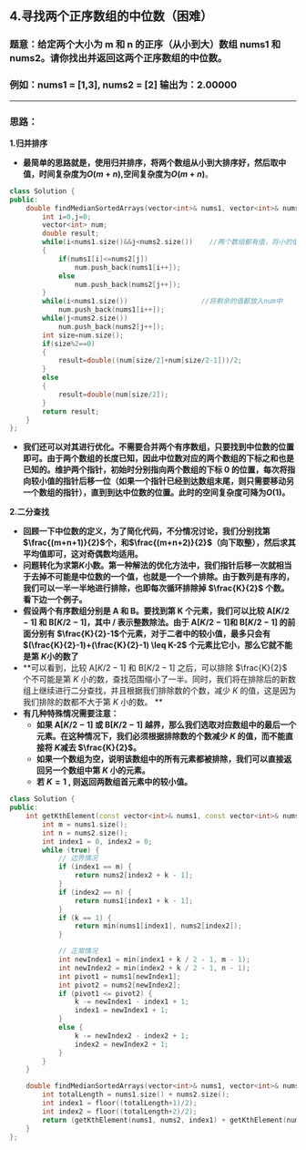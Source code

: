 ## 4.寻找两个正序数组的中位数（困难）

### 题意：给定两个大小为 m 和 n 的正序（从小到大）数组 nums1 和 nums2。请你找出并返回这两个正序数组的中位数。

### 例如：nums1 = [1,3], nums2 = [2] 输出为：2.00000

***

### 思路：

**1.归并排序**

* **最简单的思路就是，使用归并排序，将两个数组从小到大排序好，然后取中值，时间复杂度为${O(m+n)}$,空间复杂度为${O(m+n)}$**。

```CPP
class Solution {
public:
    double findMedianSortedArrays(vector<int>& nums1, vector<int>& nums2) {
        int i=0,j=0;
        vector<int> num;
        double result;
        while(i<nums1.size()&&j<nums2.size())    //两个数组都有值，将小的值先进入num数组中
        {
            if(nums1[i]<=nums2[j])
                num.push_back(nums1[i++]);
            else
                num.push_back(nums2[j++]);
        }
        while(i<nums1.size())                  //将剩余的值都放入num中
            num.push_back(nums1[i++]);
        while(j<nums2.size())
            num.push_back(nums2[j++]);
        int size=num.size();
        if(size%2==0)
        {
            result=double((num[size/2]+num[size/2-1]))/2;
        }
        else
        {
            result=double(num[size/2]);
        }
        return result;
    }
};
```

* **我们还可以对其进行优化。不需要合并两个有序数组，只要找到中位数的位置即可。由于两个数组的长度已知，因此中位数对应的两个数组的下标之和也是已知的。维护两个指针，初始时分别指向两个数组的下标 0 的位置，每次将指向较小值的指针后移一位（如果一个指针已经到达数组末尾，则只需要移动另一个数组的指针），直到到达中位数的位置。此时的空间复杂度可降为${O(1)}$。**



**2.二分查找**

* **回顾一下中位数的定义，为了简化代码，不分情况讨论，我们分别找第$\frac{(m+n+1)}{2}$个，和$\frac{(m+n+2)}{2}$（向下取整），然后求其平均值即可，这对奇偶数均适用。**
* **问题转化为求第$K$小数。第一种解法的优化方法中，我们指针后移一次就相当于去掉不可能是中位数的一个值，也就是一个一个排除。由于数列是有序的，我们可以一半一半地进行排除，也即每次循环排除掉 $\frac{K}{2}$ 个数。看下边一个例子。**
* **假设两个有序数组分别是 $\text{A}$ 和 $\text{B}$。要找到第 K 个元素，我们可以比较 $\text{A}[K/2-1]$ 和 $\text{B}[K/2-1]$，其中 / 表示整数除法。由于 $\text{A}[K/2-1]$和 $\text{B}[K/2-1]$ 的前面分别有 $\frac{K}{2}-1$个元素，对于二者中的较小值，最多只会有 $(\frac{K}{2}-1)+(\frac{K}{2}-1) \leq K-2$ 个元素比它小，那么它就不能是第 $K$小的数了**
* **可以看到，比较 $\text{A}[K/2-1]$ 和 $\text{B}[K/2-1]$ 之后，可以排除 $\frac{K}{2}$ 个不可能是第 $K$ 小的数，查找范围缩小了一半。同时，我们将在排除后的新数组上继续进行二分查找，并且根据我们排除数的个数，减少 $K$ 的值，这是因为我们排除的数都不大于第 $K$ 小的数。 **
* **有几种特殊情况需要注意：**
  * **如果 $\text{A}[K/2-1]$ 或 $\text{B}[K/2-1]$ 越界，那么我们选取对应数组中的最后一个元素。在这种情况下，我们必须根据排除数的个数减少 $K$ 的值，而不能直接将 $K$减去 $\frac{K}{2}$。**
  * **如果一个数组为空，说明该数组中的所有元素都被排除，我们可以直接返回另一个数组中第 $K$ 小的元素。**
  * **若 $K = 1$ , 则返回两数组首元素中的较小值。** 

```CPP
class Solution {
public:
    int getKthElement(const vector<int>& nums1, const vector<int>& nums2, int k) {
        int m = nums1.size();
        int n = nums2.size();
        int index1 = 0, index2 = 0;
        while (true) {
            // 边界情况
            if (index1 == m) {
                return nums2[index2 + k - 1];
            }
            if (index2 == n) {
                return nums1[index1 + k - 1];
            }
            if (k == 1) {
                return min(nums1[index1], nums2[index2]);
            }

            // 正常情况
            int newIndex1 = min(index1 + k / 2 - 1, m - 1);
            int newIndex2 = min(index2 + k / 2 - 1, n - 1);
            int pivot1 = nums1[newIndex1];
            int pivot2 = nums2[newIndex2];
            if (pivot1 <= pivot2) {
                k -= newIndex1 - index1 + 1;
                index1 = newIndex1 + 1;
            }
            else {
                k -= newIndex2 - index2 + 1;
                index2 = newIndex2 + 1;
            }
        }
    }

    double findMedianSortedArrays(vector<int>& nums1, vector<int>& nums2) {
        int totalLength = nums1.size() + nums2.size();
        int index1 = floor((totalLength+1)/2);
        int index2 = floor((totalLength+2)/2);
        return (getKthElement(nums1, nums2, index1) + getKthElement(nums1, nums2, index2)) / 2.0;
    }
};
```

